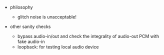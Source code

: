 

- philosophy
  - glitch noise is unacceptable!


- other sanity checks
   - bypass audio-in/out and check the integrality of audio-out PCM with fake audio-in 
   - loopback: for testing local audio device 

